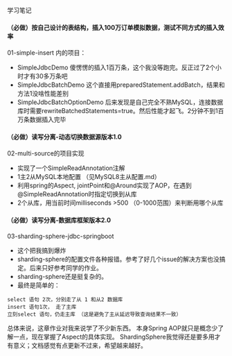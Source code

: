 学习笔记


#### （必做）按自己设计的表结构，插入100万订单模拟数据，测试不同方式的插入效率

01-simple-insert 内的项目：
 - SimpleJdbcDemo
    傻愣愣的插入1百万条，这个我没等跑完。反正过了2个小时才有30多万条吧
 - SimpleJdbcBatchDemo
    这个直接用preparedStatement.addBatch，结果和方法1没啥性能差别
 - SimpleJdbcBatchOptionDemo
    后来发现是自己完全不熟MySQL，连接数据库时需要rewriteBatchedStatements=true。然后性能才起飞。2分钟不到1百万条数据插入完毕

#### （必做）读写分离-动态切换数据源版本1.0

02-multi-source的项目实现
 - 实现了一个SimpleReadAnnotation注解
 - 1主2从MySQL本地配置 （见MySQL8主从配置.md）
 - 利用spring的Aspect, jointPoint和@Around实现了AOP，在遇到@SimpleReadAnnotation时指定切换到从库
 - 2个从库，用当前时间milliseconds >500 （0-1000范围）来判断用哪个从库

#### （必做）读写分离-数据库框架版本2.0

03-sharding-sphere-jdbc-springboot
 - 这个把我搞到爆炸
 - sharding-sphere的配置文件各种报错。参考了好几个issue的解决方案也没搞定。后来只好参考同学的作业。
 - sharding-sphere还是挺复杂的。
 - 最终是简单的：


```
select 语句 2次，分别走了从 1 和从2 数据库
insert 语句1次， 走了主库
立刻select 语句，仍走主库 （这是避免了主从延迟导致查询结果不一致）
```



总体来说，这章作业对我来说学了不少新东西。
本身Spring AOP就只是概念少了解一点，现在掌握了Aspect的具体实现。
ShardingSphere我觉得还是要多用才有意义；文档感觉有点更新不过来，希望越来越好。